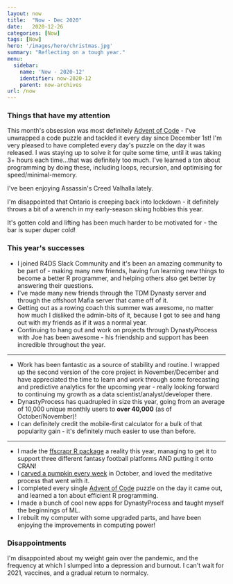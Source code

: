 ```yaml
---
layout: now
title:  "Now - Dec 2020"
date:   2020-12-26
categories: [Now]
tags: [Now]
hero: '/images/hero/christmas.jpg'
summary: "Reflecting on a tough year."
menu:
  sidebar:
    name: 'Now - 2020-12'
    identifier: now-2020-12
    parent: now-archives
url: /now
---
```

### Things that have my attention

This month's obsession was most definitely [Advent of Code](https://adventofcode.com/2020) - I've unwrapped a code puzzle and tackled it every day since December 1st! I'm very pleased to have completed every day's puzzle on the day it was released. I was staying up to solve it for quite some time, until it was taking 3+ hours each time...that was definitely too much. I've learned a ton about programming by doing these, including loops, recursion, and optimising for speed/minimal-memory. 

I've been enjoying Assassin's Creed Valhalla lately. 

I'm disappointed that Ontario is creeping back into lockdown - it definitely throws a bit of a wrench in my early-season skiing hobbies this year. 

It's gotten cold and lifting has been much harder to be motivated for - the bar is super duper cold!

### This year's successes

- I joined R4DS Slack Community and it's been an amazing community to be part of - making many new friends, having fun learning new things to become a better R programmer, and helping others also get better by answering their questions. 
- I've made many new friends through the TDM Dynasty server and through the offshoot Mafia server that came off of it.
- Getting out as a rowing coach this summer was awesome, no matter how much I disliked the admin-bits of it, because I got to see and hang out with my friends as if it was a normal year. 
- Continuing to hang out and work on projects through DynastyProcess with Joe has been awesome - his friendship and support has been incredible throughout the year.

---

- Work has been fantastic as a source of stability and routine. I wrapped up the second version of the core project in November/December and have appreciated the time to learn and work through some forecasting and predictive analytics for the upcoming year - really looking forward to continuing my growth as a data scientist/analyst/developer there. 
- DynastyProcess has quadrupled in size this year, going from an average of 10,000 unique monthly users to **over 40,000** (as of October/November)!
- I can definitely credit the mobile-first calculator for a bulk of that popularity gain - it's definitely much easier to use than before. 

---

- I made the [ffscrapr R package](https://ffscrapr.dynastyprocess.com) a reality this year, managing to get it to support three different fantasy football platforms AND putting it onto CRAN!
- I [carved a pumpkin every week](https://tanho.ca/pumpkins) in October, and loved the meditative process that went with it.
- I completed every single [Advent of Code](https://adventofcode.com) puzzle on the day it came out, and learned a ton about efficient R programming. 
- I made a bunch of cool new apps for DynastyProcess and taught myself the beginnings of ML. 
- I rebuilt my computer with some upgraded parts, and have been enjoying the improvements in computing power!

### Disappointments

I'm disappointed about my weight gain over the pandemic, and the frequency at which I slumped into a depression and burnout. I can't wait for 2021, vaccines, and a gradual return to normalcy. 
